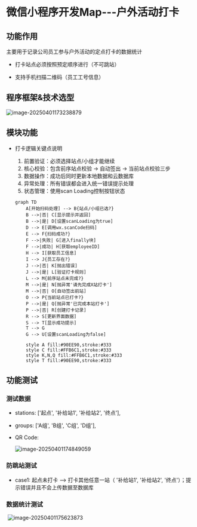 # 微信小程序开发Map---户外活动打卡

## 功能作用

主要用于记录公司员工参与户外活动的定点打卡的数据统计

- 打卡站点必须按照预定顺序进行（不可跳站）

- 支持手机扫描二维码（员工工号信息）

  

## 程序框架&技术选型

![image-20250401173238879](C:\Users\shahao\AppData\Roaming\Typora\typora-user-images\image-20250401173238879.png)

## 模块功能

- 打卡逻辑关键点说明

  1. 前置验证：必须选择站点/小组才能继续
  2. 核心校验：包含前序站点校验 → 自动签出 → 当前站点校验三步
  3. 数据操作：成功后同时更新本地数据和云数据库
  4. 异常处理：所有错误都会进入统一错误提示处理
  5. 状态管理：使用scan Loading控制按钮状态

  ```mermaid
  graph TD
      A[开始扫码处理] --> B{站点/小组已选?}
      B -->|否| C[显示提示并返回]
      B -->|是| D[设置scanLoading为true]
      D --> E[调用wx.scanCode扫码]
      E --> F{扫码成功?}
      F -->|失败| G[进入finally块]
      F -->|成功| H[获取employeeID]
      H --> I[获取员工信息]
      I --> J{员工存在?}
      J -->|否| K[抛出错误]
      J -->|是| L[验证打卡规则]
      L --> M{前序站点未完成?}
      M -->|是| N[抛异常'请先完成X站打卡']
      M -->|否| O[自动签出前站]
      O --> P{当前站点已打卡?}
      P -->|是| Q[抛异常'已完成本站打卡']
      P -->|否| R[创建打卡记录]
      R --> S[更新界面数据]
      S --> T[显示成功提示]
      T --> G
      G --> U[设置scanLoading为false]
      
      style A fill:#90EE90,stroke:#333
      style C fill:#FFB6C1,stroke:#333
      style K,N,Q fill:#FFB6C1,stroke:#333
      style T fill:#90EE90,stroke:#333
  ```

  

  

## 功能测试

### 	  测试数据

   - stations: ['起点', '补给站1', '补给站2', '终点'],

   - groups: ['A组', 'B组', 'C组', 'D组'],

   - QR Code:

     ![image-20250401174849059](C:\Users\shahao\AppData\Roaming\Typora\typora-user-images\image-20250401174849059.png)

### 	防跳站测试

- case1:  起点未打卡 --> 打卡其他任意一站（ '补给站1', '补给站2', '终点'）；提示错误并且不会上传数据至数据库

### 	数据统计测试

​		![image-20250401175623873](C:\Users\shahao\AppData\Roaming\Typora\typora-user-images\image-20250401175623873.png)